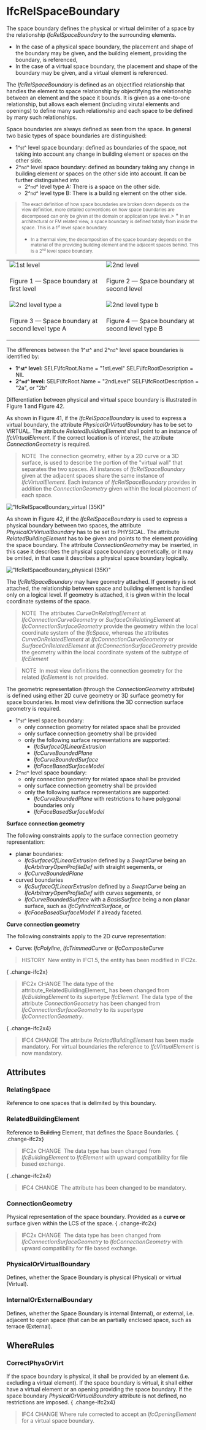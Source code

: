 # IfcRelSpaceBoundary

The space boundary defines the physical or virtual delimiter of a space by the relationship _IfcRelSpaceBoundary_ to the surrounding elements.

* In the case of a physical space boundary, the placement and shape of the boundary may be given, and the building element, providing the boundary, is referenced,
* In the case of a virtual space boundary, the placement and shape of the boundary may be given, and a virtual element is referenced.

The _IfcRelSpaceBoundary_ is defined as an objectified relationship that handles the element to space relationship by objectifying the relationship between an element and the space it bounds. It is given as a one-to-one relationship, but allows each element (including virutal elements and openings) to define many such relationship and each space to be defined by many such relationships.

Space boundaries are always defined as seen from the space. In general two basic types of space boundaries are distinguished:

* 1^<small>st</small>^ level space boundary: defined as boundaries of the space, not taking into account any change in building element or spaces on the other side.
* 2^<small>nd</small>^ level space boundary: defined as boundary taking any change in building element or spaces on the other side into account. It can be further distinguished into 
    * 2^<small>nd</small>^ level type A: There is a space on the other side.
    * 2^<small>nd</small>^ level type B: There is a building element on the other side. 

> <small>The exact definition of how space boundaries are broken down depends on the view definition, more detailed conventions on how space boundaries are decomposed can only be given at the domain or application type level.</small>> * <small>In an architectural or FM related view, a space boundary is defined totally from inside the space. This is a 1<sup><small>st</small></sup> level space boundary.</small>
> * <small>In a thermal view, the decomposition of the space boundary depends on the material of the providing building element and the adjacent spaces behind. This is a 2<sup><small>nd</small></sup> level space boundary.</small>

<table summary="space boundary types" border="0">
<tr>
 <td><img src="../../../../../../figures/ifcrelspaceboundary_1stlevel.png" alt="1st level"></td>
 <td><img src="../../../../../../figures/ifcrelspaceboundary_2ndlevel.png" alt="2nd level"></td>
</tr>
<tr>
 <td><p class="figure">Figure 1 &mdash; Space boundary at first level</p></td>
 <td><p class="figure">Figure 2 &mdash; Space boundary at second level</p></td>
</tr>
<tr>
 <td><img src="../../../../../../figures/ifcrelspaceboundary_2ndlevel_typea.png" alt="2nd level type a"></td>
 <td><img src="../../../../../../figures/ifcrelspaceboundary_2ndlevel_typeb.png" alt="2nd level type b"></td>
</tr>
<tr>
 <td><p class="figure">Figure 3 &mdash; Space boundary at second level type A</p></td>
 <td><p class="figure">Figure 4 &mdash; Space boundary at second level type B</p></td>
</tr>
</table>

The differences between the 1^<small>st</small>^ and 2^<small>nd</small>^ level space boundaries is identified by:

* **1^<small>st</small>^ level:**   SELF\IfcRoot.Name = "1stLevel"   SELF\IfcRootDescription = NIL
* **2^<small>nd</small>^ level:**   SELF\IfcRoot.Name = "2ndLevel"   SELF\IfcRootDescription = "2a", or "2b"

Differentiation between physical and virtual space boundary is illustrated in Figure 1 and Figure 42.

As shown in Figure 41, if the _IfcRelSpaceBoundary_ is used to express a virtual boundary, the attribute _PhysicalOrVirtualBoundary_ has to be set to VIRTUAL. The attribute _RelatedBuildingElement_ shall point to an instance of _IfcVirtualElement_. If the correct location is of interest, the attribute _ConnectionGeometry_ is required.

> NOTE&nbsp; The connection geometry, either by a 2D curve or a 3D surface, is used to describe the portion of the "virtual wall" that separates the two spaces. All instances of _IfcRelSpaceBoundary_ given at the adjacent spaces share the same instance of _IfcVirtualElement_. Each instance of _IfcRelSpaceBoundary_ provides in addition the _ConnectionGeometry_ given within the local placement of each space.

!["IfcRelSpaceBoundary_virtual (35K)"](../../../../../../figures/ifcrelspaceboundary_virtual.png "Figure 5 &mdash; Space boundary of virtual element")

As shown in Figure 42, if the _IfcRelSpaceBoundary_ is used to express a physical boundary between two spaces, the attribute _PhysicalOrVirtualBoundary_ has to be set to PHYSICAL. The attribute _RelatedBuildingElement_ has to be given and points to the element providing the space boundary. The attribute _ConnectionGeometry_ may be inserted, in this case it describes the physical space boundary geometically, or it may be omited, in that case it describes a physical space boundary logically.

!["IfcRelSpaceBoundary_physical (35K)"](../../../../../../figures/ifcrelspaceboundary_physical.png "Figure 6 &mdash; Space boundary of physical element")

The _IfcRelSpaceBoundary_ may have geometry attached. If geometry is not attached, the relationship between space and building element is handled only on a logical level. If geometry is attached, it is given within the local coordinate systems of the space.

> NOTE&nbsp; The attributes _CurveOnRelatingElement_ at _IfcConnectionCurveGeometry_ or _SurfaceOnRelatingElement_ at _IfcConnectionSurfaceGeometry_ provide the geometry within the local coordinate system of the _IfcSpace_, whereas the attributes _CurveOnRelatedElement_ at _IfcConnectionCurveGeometry_ or _SurfaceOnRelatedElement_ at _IfcConnectionSurfaceGeometry_ provide the geometry within the local coordinate system of the subtype of _IfcElement_

> NOTE&nbsp; In most view definitions the connection geometry for the related _IfcElement_ is not provided.

The geometric representation (through the _ConnectionGeometry_ attribute) is defined using either 2D curve geometry or 3D surface geometry for space boundaries. In most view definitions the 3D connection surface geometry is required.

* 1^<small>st</small>^ level space boundary: 
    * only connection geometry for related space shall be provided
    * only surface connection geometry shall be provided
    * only the following surface representations are supported: 
        * _IfcSurfaceOfLinearExtrusion_
        * _IfcCurveBoundedPlane_
        * _IfcCurveBoundedSurface_
        * _IfcFaceBasedSurfaceModel_ 
* 2^<small>nd</small>^ level space boundary: 
    * only connection geometry for related space shall be provided
    * only surface connection geometry shall be provided
    * only the following surface representations are supported: 
        * _IfcCurveBoundedPlane_ with restrictions to have polygonal boundaries only
        * _IfcFaceBasedSurfaceModel_ 

**Surface connection geometry**

The following constraints apply to the surface connection geometry representation:

* planar boundaries: 
    * _IfcSurfaceOfLinearExtrusion_ defined by a _SweptCurve_ being an _IfcArbitraryOpenProfileDef_ with straight segements, or
    * _IfcCurveBoundedPlane_ 
* curved boundaries 
    * _IfcSurfaceOfLinearExtrusion_ defined by a _SweptCurve_ being an _IfcArbitraryOpenProfileDef_ with curves segements, or
    * _IfcCurveBoundedSurface_ with a _BasisSurface_ being a non planar surface, such as _IfcCylindricalSurface_, or
    * _IfcFaceBasedSurfaceModel_ if already faceted. 

**Curve connection geometry**

The following constraints apply to the 2D curve representation:

* Curve: _IfcPolyline_, _IfcTrimmedCurve_ or _IfcCompositeCurve_

> HISTORY&nbsp; New entity in IFC1.5, the entity has been modified in IFC2x.

{ .change-ifc2x}
> IFC2x CHANGE The data type of the attribute_RelatedBuildingElement_ has been changed from _IfcBuildingElement_ to its supertype _IfcElement_. The data type of the attribute _ConnectionGeometry_ has been changed from _IfcConnectionSurfaceGeometry_ to its supertype _IfcConnectionGeometry_.

{ .change-ifc2x4}
> IFC4 CHANGE The attribute _RelatedBuildingElement_ has been made mandatory. For virtual boundaries the reference to _IfcVirtualElement_ is now mandatory.

## Attributes

### RelatingSpace
Reference to one spaces that is delimited by this boundary.

### RelatedBuildingElement
Reference to ~~Building~~ Element, that defines the Space Boundaries.
{ .change-ifc2x}
> IFC2x CHANGE&nbsp; The data type has been changed from _IfcBuildingElement_ to _IfcElement_ with upward compatibility for file based exchange.

{ .change-ifc2x4}
> IFC4 CHANGE&nbsp; The attribute has been changed to be mandatory.

### ConnectionGeometry
Physical representation of the space boundary. Provided as a **curve or** surface given within the LCS of the space.
{ .change-ifc2x}
> IFC2x CHANGE&nbsp; The data type has been changed from _IfcConnectionSurfaceGeometry_ to _IfcConnectionGeometry_ with upward compatibility for file based exchange.

### PhysicalOrVirtualBoundary
Defines, whether the Space Boundary is physical (Physical) or virtual (Virtual).

### InternalOrExternalBoundary
Defines, whether the Space Boundary is internal (Internal), or external, i.e. adjacent to open space (that can be an partially enclosed space, such as terrace (External).

## WhereRules

### CorrectPhysOrVirt
If the space boundary is physical, it shall be provided by an element (i.e. excluding a virtual element). If the space boundary is virtual, it shall either have a virtual element or an opening providing the space boundary. If the space boundary _PhysicalOrVirtualBoundary_ attribute is not defined, no restrictions are imposed.
{ .change-ifc2x4}
> IFC4 CHANGE Where rule corrected to accept an _IfcOpeningElement_ for a virtual space boundary.
